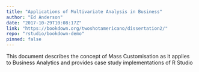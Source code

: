 ```yaml
---
title: "Applications of Multivariate Analysis in Business"
author: "Ed Anderson"
date: "2017-10-29T10:08:17Z"
link: "https://bookdown.org/twoshotamericano/dissertation2/"
repo: "rstudio/bookdown-demo"
pinned: false
---
```


This document describes the concept of Mass Customisation as it applies to Business Analytics and provides case study implementations of R Studio
